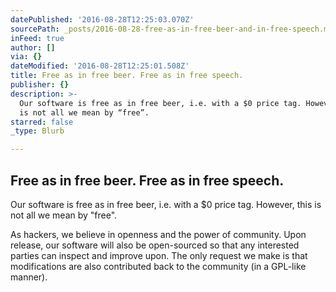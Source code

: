 ```yaml
---
datePublished: '2016-08-28T12:25:03.070Z'
sourcePath: _posts/2016-08-28-free-as-in-free-beer-and-in-free-speech.md
inFeed: true
author: []
via: {}
dateModified: '2016-08-28T12:25:01.508Z'
title: Free as in free beer. Free as in free speech.
publisher: {}
description: >-
  Our software is free as in free beer, i.e. with a $0 price tag. However, this
  is not all we mean by “free”.
starred: false
_type: Blurb

---
```

## Free as in free beer. Free as in free speech.

Our software is free as in free beer, i.e. with a $0 price tag. However, this is not all we mean by "free".

As hackers, we believe in openness and the power of community. Upon release, our software will also be open-sourced so that any interested parties can inspect and improve upon. The only request we make is that modifications are also contributed back to the community (in a GPL-like manner).